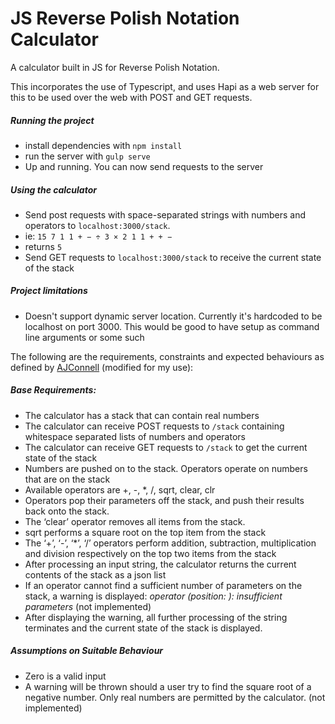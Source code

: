 # JS Reverse Polish Notation Calculator

A calculator built in JS for Reverse Polish Notation.

This incorporates the use of Typescript, and uses Hapi as a web server for this
to be used over the web with POST and GET requests.

##### Running the project

- install dependencies with `npm install`
- run the server with `gulp serve`
- Up and running. You can now send requests to the server

##### Using the calculator

- Send post requests with space-separated strings with numbers and operators to `localhost:3000/stack`.
 - ie: `15 7 1 1 + − ÷ 3 × 2 1 1 + + −`
 - returns `5`
- Send GET requests to `localhost:3000/stack` to receive the current state of the stack

##### Project limitations

- Doesn't support dynamic server location. Currently it's hardcoded
to be localhost on port 3000. This would be good to have setup as
command line arguments or some such

The following are the requirements, constraints and expected behaviours as defined by [AJConnell](https://github.com/ajconnell/reversePolishCalculator/blob/master/README.md) (modified for my use):

##### Base Requirements:

- The calculator has a stack that can contain real numbers
- The calculator can receive POST requests to `/stack` containing
 whitespace separated lists of numbers and operators
- The calculator can receive GET requests to `/stack` to get the current state
 of the stack
- Numbers are pushed on to the stack. Operators operate on numbers that are on
 the stack
- Available operators are +, -, *, /, sqrt, clear, clr
-  Operators pop their parameters off the stack, and push their results back onto
 the stack.
-  The ‘clear’ operator removes all items from the stack.
- sqrt performs a square root on the top item from the stack
- The ‘+’, ‘-’, ‘*’, ‘/’ operators perform addition, subtraction, multiplication and
 division respectively on the top two items from the stack
-  After processing an input string, the calculator returns the current contents of
 the stack as a json list
-  If an operator cannot find a sufficient number of parameters on the stack, a
 warning is displayed:
 _operator <operator> (position: <pos>): insufficient parameters_ (not implemented)
-  After displaying the warning, all further processing of the string terminates and
 the current state of the stack is displayed.

##### Assumptions on Suitable Behaviour

- Zero is a valid input
- A warning will be thrown should a user try to find the square root of a negative number.  Only real
numbers are permitted by the calculator. (not implemented)
